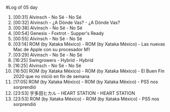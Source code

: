 #Log of 05 day

1. [00:31] Alvinsch - No Sé - No Sé
1. [00:32] Alvinsch - ¿A Dónde Vas? - ¿A Dónde Vas?
1. [00:38] Alvinsch - No Sé - No Sé
1. [00:54] Genesis - Foxtrot - Supper's Ready
1. [00:55] Alvinsch - No Sé - No Sé
1. [03:14] ROM (by Xataka México) - ROM (by Xataka México) - Las nuevas Mac de Apple con su procesador M1
1. [03:29] Alvinsch - No Sé - No Sé
1. [16:25] Swingrowers - Hybrid - Hybrid
1. [16:25] Alvinsch - No Sé - No Sé
1. [16:50] ROM (by Xataka México) - ROM (by Xataka México) - El Buen Fin 2020 que no inició en fin de semana
1. [17:05] ROM (by Xataka México) - ROM (by Xataka México) - PS5 nos sorprendió
1. [23:53] 宇多田ヒカル - HEART STATION - HEART STATION
1. [23:53] ROM (by Xataka México) - ROM (by Xataka México) - PS5 nos sorprendió
